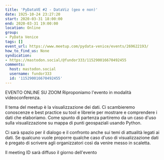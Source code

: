 ```yaml
---
title: 'PyDataVE #2 - DataViz (geo e non)'
date: 1925-10-24 23:27:20
start: 2020-03-31 18:00:00
end: 2020-03-31 19:00:00
location: Online
group:
- PyData Venice
tags: []
event_url: https://www.meetup.com/pydata-venice/events/269622193/
how_to_find_us: None
syndication:
- https://mastodon.social/@fundor333/115290016670492455
comments:
  host: mastodon.social
  username: fundor333
  id: '115290016670492455'
---
```


EVENTO ONLINE SU ZOOM
Riproponiamo l'evento in modalità videoconferenza.

Il tema del meetup è la visualizzazione dei dati. Ci scambieremo conoscenze e best practice su tool e librerie per mostrare e comprendere i dati che elaboriamo. Come spunto di partenza partiremo da un caso d'uso sulla visualizzazione su mappa di punti geospaziali usando Python.

Ci sarà spazio per il dialogo e il confronto anche sui temi di attualità legati ai dati. Se qualcuno vuole proporre qualche caso d'uso di visualizzazione dati è pregato di scrivere agli organizzatori così da venire messo in scaletta.

Il meeting ID sarà diffuso il giorno dell'evento
